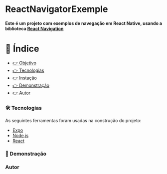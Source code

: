 # ReactNavigatorExemple
#### Este é um projeto com exemplos de navegação em React Native, usando a biblioteca [React Navigation](https://reactnavigation.org/docs/getting-started)

# 🏁 Índice
<!--ts-->

* [👉 Objetivo](#objetivo)
* [👉 Tecnologias](#tecnologias)
* [👉 Instação](#instalacao)
* [👉 Demonstração](#demonstracao)
* [👉 Autor](#autor)


<!--te-->


###  **🛠 Tecnologias**

As seguintes ferramentas foram usadas na construção do projeto:

- [Expo](https://expo.io/)
- [Node.js](https://nodejs.org/en/)
- [React](https://pt-br.reactjs.org/)

###  **🎥 Demonstração**

###  **Autor**
 
